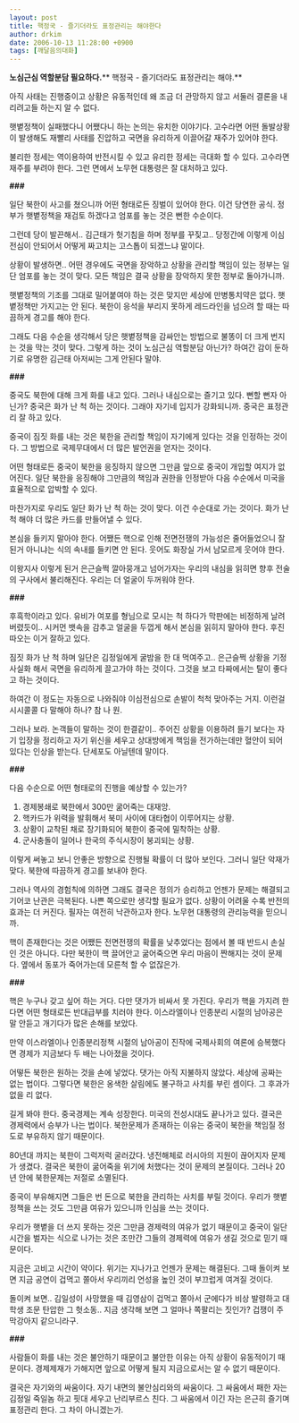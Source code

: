 ```yaml
---
layout: post
title: 핵정국 - 즐기더라도 표정관리는 해야한다
author: drkim
date: 2006-10-13 11:28:00 +0900
tags: [깨달음의대화]
---
```

**노심근심 역할분담 필요하다.**** 
핵정국 - 즐기더라도 표정관리는 해야.**

아직 사태는 진행중이고 상황은 유동적인데 왜 조금 더 관망하지 않고 서둘러 결론을 내리려고들 하는지 알 수 없다. 

햇볕정책이 실패했다니 어쨌다니 하는 논의는 유치한 이야기다. 고수라면 어떤 돌발상황이 발생해도 재빨리 사태를 진압하고 국면을 유리하게 이끌어갈 재주가 있어야 한다. 

불리한 정세는 역이용하여 반전시킬 수 있고 유리한 정세는 극대화 할 수 있다. 고수라면 재주를 부려야 한다. 그런 면에서 노무현 대통령은 잘 대처하고 있다. 

**###**

일단 북한이 사고를 쳤으니까 어떤 형태로든 징벌이 있어야 한다. 이건 당연한 공식. 정부가 햇볕정책을 재검토 하겠다고 엄포를 놓는 것은 뻔한 수순이다. 

그런데 당이 발끈해서.. 김근태가 헛기침을 하며 정부를 꾸짖고.. 당정간에 이렇게 이심전심이 안되어서 어떻게 짜고치는 고스톱이 되겠느냐 말이다.

상황이 발생하면.. 어떤 경우에도 국면을 장악하고 상황을 관리할 책임이 있는 정부는 일단 엄포를 놓는 것이 맞다. 모든 책임은 결국 상황을 장악하지 못한 정부로 돌아가니까. 

햇볕정책의 기조를 그대로 밀어붙여야 하는 것은 맞지만 세상에 만병통치약은 없다. 햇볕정책만 가지고는 안 된다. 북한이 응석을 부리지 못하게 레드라인을 넘으려 할 때는 따끔하게 경고를 해야 한다. 

그래도 다음 수순을 생각해서 당은 햇볕정책을 감싸안는 방법으로 불똥이 더 크게 번지는 것을 막는 것이 맞다. 그렇게 하는 것이 노심근심 역할분담 아닌가? 하여간 감이 둔하기로 유명한 김근태 아저씨는 그게 안된다 말야.

**###**

중국도 북한에 대해 크게 화를 내고 있다. 그러나 내심으로는 즐기고 있다. 뻔할 뻔자 아닌가? 중국은 화가 난 척 하는 것이다. 그래야 자기네 입지가 강화되니까. 중국은 표정관리 잘 하고 있다. 

중국이 짐짓 화를 내는 것은 북한을 관리할 책임이 자기에게 있다는 것을 인정하는 것이다. 그 방법으로 국제무대에서 더 많은 발언권을 얻자는 것이다. 

어떤 형태로든 중국이 북한을 응징하지 않으면 그만큼 앞으로 중국이 개입할 여지가 없어진다. 일단 북한을 응징해야 그만큼의 책임과 권한을 인정받아 다음 수순에서 미국을 효율적으로 압박할 수 있다. 

마찬가지로 우리도 일단 화가 난 척 하는 것이 맞다. 이건 수순대로 가는 것이다. 화가 난 척 해야 더 많은 카드를 만들어낼 수 있다. 

본심을 들키지 말아야 한다. 어쨌든 핵으로 인해 전면전쟁의 가능성은 줄어들었으니 잘된거 아니냐는 식의 속내를 들키면 안 된다. 웃어도 화장실 가서 남모르게 웃어야 한다. 

이왕지사 이렇게 된거 은근슬쩍 깔아뭉개고 넘어가자는 우리의 내심을 읽히면 향후 전술의 구사에서 불리해진다. 우리는 더 얼굴이 두꺼워야 한다. 

**###**

후흑학이라고 있다. 유비가 여포를 형님으로 모시는 척 하다가 막판에는 비정하게 날려버렸듯이.. 시커먼 뱃속을 감추고 얼굴을 두껍게 해서 본심을 읽히지 말아야 한다. 후진따오는 이거 잘하고 있다. 

짐짓 화가 난 척 하며 일단은 김정일에게 굴밤을 한 대 먹여주고.. 은근슬쩍 상황을 기정사실화 해서 국면을 유리하게 끌고가야 하는 것이다. 그것을 보고 타짜에서는 탈이 좋다고 하는 것이다. 

하여간 이 정도는 자동으로 나와줘야 이심전심으로 손발이 척척 맞아주는 거지. 이런걸 시시콜콜 다 말해야 하나? 참 나 원.

그러나 보라. 논객들이 말하는 것이 한결같이.. 주어진 상황을 이용하려 들기 보다는 자기 입장을 정리하고 자기 위신을 세우고 상대방에게 책임을 전가하는데만 혈안이 되어 있다는 인상을 받는다. 단세포도 아닐텐데 말이다.

**###**

다음 수순으로 어떤 형태로의 진행을 예상할 수 있는가?

1) 경제봉쇄로 북한에서 300만 굶어죽는 대재앙.  
2) 핵카드가 위력을 발휘해서 북미 사이에 대타협이 이루어지는 상황.  
3) 상황이 교착된 채로 장기화되어 북한이 중국에 밀착하는 상황.  
4) 군사충돌이 일어나 한국의 주식시장이 붕괴되는 상황.

이렇게 써놓고 보니 안좋은 방향으로 진행될 확률이 더 많아 보인다. 그러니 일단 악재가 맞다. 북한에 따끔하게 경고를 보내야 한다. 

그러나 역사의 경험칙에 의하면 그래도 결국은 정의가 승리하고 언젠가 문제는 해결되고 기어코 난관은 극복된다. 나쁜 쪽으로만 생각할 필요가 없다. 상황이 어려울 수록 반전의 효과는 더 커진다. 필자는 여전히 낙관하고자 한다. 노무현 대통령의 관리능력을 믿으니까.

핵이 존재한다는 것은 어쨌든 전면전쟁의 확률을 낮추었다는 점에서 볼 때 반드시 손실인 것은 아니다. 다만 북한이 핵 끌어안고 굶어죽으면 우리 마음이 짠해지는 것이 문제다. 옆에서 동포가 죽어가는데 모른척 할 수 없잖은가.

**###**

핵은 누구나 갖고 싶어 하는 거다. 다만 댓가가 비싸서 못 가진다. 우리가 핵을 가지려 한다면 어떤 형태로든 반대급부를 치러야 한다. 이스라엘이나 인종분리 시절의 남아공은 말 안듣고 개기다가 많은 손해를 보았다. 

만약 이스라엘이나 인종분리정책 시절의 남아공이 진작에 국제사회의 여론에 승복했다면 경제가 지금보다 두 배는 나아졌을 것이다. 

어떻든 북한은 원하는 것을 손에 넣었다. 댓가는 아직 지불하지 않았다. 세상에 공짜는 없는 법이다. 그렇다면 북한은 옹색한 살림에도 불구하고 사치를 부린 셈이다. 그 후과가 없을 리 없다. 

길게 봐야 한다. 중국경제는 계속 성장한다. 미국의 전성시대도 끝나가고 있다. 결국은 경제력에서 승부가 나는 법이다. 북한문제가 존재하는 이유는 중국이 북한을 책임질 정도로 부유하지 않기 때문이다.

80년대 까지는 북한이 그럭저럭 굴러갔다. 냉전해체로 러시아의 지원이 끊어지자 문제가 생겼다. 결국은 북한이 굶어죽을 위기에 처했다는 것이 문제의 본질이다. 그러나 20년 안에 북한문제는 저절로 소멸된다. 

중국이 부유해지면 그들은 번 돈으로 북한을 관리하는 사치를 부릴 것이다. 우리가 햇볕정책을 쓰는 것도 그만큼 여유가 있으니까 인심을 쓰는 것이다. 

우리가 햇볕을 더 쓰지 못하는 것은 그만큼 경제력의 여유가 없기 때문이고 중국이 일단 시간을 벌자는 식으로 나가는 것은 조만간 그들의 경제력에 여유가 생길 것으로 믿기 때문이다. 

지금은 고비고 시간이 약이다. 위기는 지나가고 언젠가 문제는 해결된다. 그때 돌이켜 보면 지금 공연이 겁먹고 쫄아서 우리끼리 언성을 높인 것이 부끄럽게 여겨질 것이다.

돌이켜 보면.. 김일성이 사망했을 때 김영삼이 겁먹고 쫄아서 군에다가 비상 발령하고 대학생 조문 탄압한 그 헛소동.. 지금 생각해 보면 그 얼마나 쪽팔리는 짓인가? 겁쟁이 주막강아지 같으니라구.

**###**

사람들이 화를 내는 것은 불안하기 때문이고 불안한 이유는 아직 상황이 유동적이기 때문이다. 경제제재가 가해지면 앞으로 어떻게 될지 지금으로서는 알 수 없기 때문이다. 

결국은 자기와의 싸움이다. 자기 내면의 불안심리와의 싸움이다. 그 싸움에서 패한 자는 김정일 죽일놈 하고 핏대 세우고 난리부르스 친다. 그 싸움에서 이긴 자는 은근히 즐기며 표정관리 한다. 그 차이 아니겠는가.
